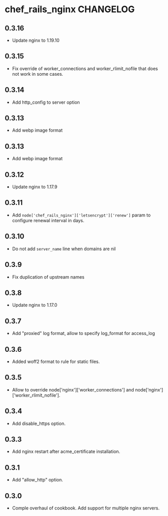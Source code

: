 chef_rails_nginx CHANGELOG
======================

0.3.16
-----
- Update nginx to 1.19.10

0.3.15
-----
- Fix override of worker_connections and worker_rlimit_nofile that does not work in some cases.

0.3.14
-----
- Add http_config to server option

0.3.13
-----
- Add webp image format

0.3.13
-----
- Add webp image format

0.3.12
-----
- Update nginx to 1.17.9

0.3.11
-----
- Add `node['chef_rails_nginx']['letsencrypt']['renew']` param to configure renewal interval in days.

0.3.10
-----
- Do not add `server_name` line when domains are nil

0.3.9
-----
- Fix duplication of upstream names

0.3.8
-----
- Update nginx to 1.17.0

0.3.7
-----
- Add "proxied" log format, allow to specify log_format for access_log

0.3.6
-----
- Added woff2 format to rule for static files.

0.3.5
-----
- Allow to override node['nginx']['worker_connections'] and node['nginx']['worker_rlimit_nofile'].

0.3.4
-----
- Add disable_https option.

0.3.3
-----
- Add nginx restart after acme_certificate installation.

0.3.1
-----
- Add "allow_http" option.

0.3.0
-----
- Comple overhaul of cookbook. Add support for multiple nginx servers.
